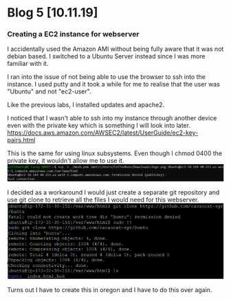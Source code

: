 # Blog 5 [10.11.19]

### Creating a EC2 instance for webserver

I accidentally used the Amazon AMI without being fully aware that it was not debian based. I switched to a Ubuntu Server instead since I was more familiar with it.

I ran into the issue of not being able to use the browser to ssh into the instance. I used putty and it took a while for me to realise that the user was "Ubuntu" and not "ec2-user".

Like the previous labs, I installed updates and apache2.

I noticed that I wasn't able to ssh into my instance through another device even with the private key which is something I will look into later. 
https://docs.aws.amazon.com/AWSEC2/latest/UserGuide/ec2-key-pairs.html

This is the same for using linux subsystems. Even though I chmod 0400 the private key, it wouldn't allow me to use it.
![perm-denied](https://raw.githubusercontent.com/cacaocat-syr/cacaocat-syr.github.io/master/Images/project0-permissiondenied.PNG)

I decided as a workaround I would just create a separate git repository and use git clone to retrieve all the files I would need for this webserver.
![git-clone](https://raw.githubusercontent.com/cacaocat-syr/cacaocat-syr.github.io/master/Images/project0-gitclone.PNG)

Turns out I have to create this in oregon and I have to do this over again.
